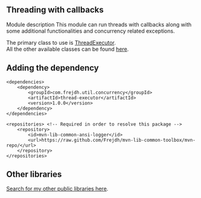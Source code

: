 Threading with callbacks
-
Module description</h4>
This module can run threads with callbacks along
with some additional functionalities and concurrency related exceptions.

The primary class to use is [ThreadExecutor](https://github.com/frejdh/mvn-lib-ansi-logger/tree/master/src/main/java/com/frejdh/util/concurrency/ThreadExecutor.java). <br>
All the other available classes can be found [here](https://github.com/frejdh/mvn-lib-ansi-logger/tree/master/src/main/java/com/frejdh/util/concurrency).

## Adding the dependency
```
<dependencies>
    <dependency>
        <groupId>com.frejdh.util.concurrency</groupId>
        <artifactId>thread-executor</artifactId>
        <version>1.0.0</version>
    </dependency>
</dependencies>

<repositories> <!-- Required in order to resolve this package -->
    <repository>
        <id>mvn-lib-common-ansi-logger</id>
        <url>https://raw.github.com/Frejdh/mvn-lib-common-toolbox/mvn-repo/</url>
    </repository>
</repositories>
```

## Other libraries
[Search for my other public libraries here](https://github.com/search?q=Frejdh%2Fmvn-lib-).